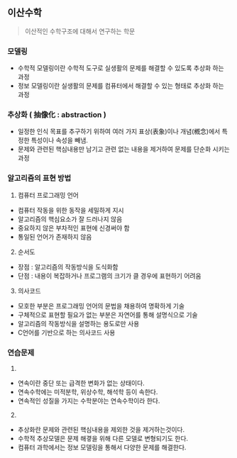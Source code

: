 ## 이산수학
> 이산적인 수학구조에 대해서 연구하는 학문

### 모델링
- 수학적 모델링이란 수학적 도구로 실생활의 문제를 해결할 수
있도록 추상화 하는 과정
- 정보 모델링이란 실생활의 문제를 컴퓨터에서
해결할 수 있는 형태로 추상화 하는 과정

### 추상화 ( 抽像化 : abstraction )
- 일정한 인식 목표를 추구하기 위하여
여러 가지 표상(表象)이나 개념(槪念)에서
특정한 특성이나 속성을 빼냄.
- 문제와 관련된 핵심내용만 남기고 관련 없는
내용을 제거하여 문제를 단순화 시키는 과정

### 알고리즘의 표현 방법
1. 컴퓨터 프로그래밍 언어
- 컴퓨터 작동을 위한 동작을 세밀하게 지시
- 알고리즘의 핵심요소가 잘 드러나지 않음
- 중요하지 않은 부차적인 표현에 신경써야 함
- 통일된 언어가 존재하지 않음
2. 순서도
- 장점 : 알고리즘의 작동방식을 도식화함
- 단점 : 내용이 복잡하거나 프로그램의 크기가
클 경우에 표현하기 어려움
3. 의사코드
- 모호한 부분은 프로그래밍 언어의 문법을 채용하여
명확하게 기술
- 구체적으로 표현할 필요가 없는 부분은 자연어를 통해
설명식으로 기술
- 알고리즘의 작동방식을 설명하는 용도로만 사용
- C언어를 기반으로 하는 의사코드 사용

### 연습문제
1.
- 연속이란 중단 또는 급격한 변화가 없는 상태이다. 
- 연속수학에는 미적분학, 위상수학, 해석학 등이 속한다.
- 연속적인 성질을 가지는 수학분야는 연속수학이라 한다. 
2.
- 추상화란 문제와 관련된 핵심내용을 제외한 것을 제거하는것이다.
- 수학적 추상모델은 문제 해곃을 위해 다른 모델로 변형되기도 한다.
- 컴퓨터 과학에서는 정보 모델링을 통해서 다양한 문제를 해결한다.

